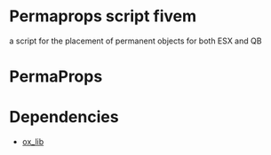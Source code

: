 # Permaprops script fivem
 a script for the placement of permanent objects for both ESX and QB 

<h1> PermaProps</h1>

# Dependencies
- [ox_lib](https://github.com/overextended/ox_lib/) 

